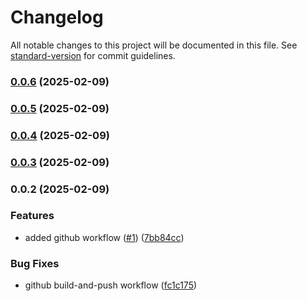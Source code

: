# Changelog

All notable changes to this project will be documented in this file. See [standard-version](https://github.com/conventional-changelog/standard-version) for commit guidelines.

### [0.0.6](https://github.com/MapColonies/geocoding-mock-services/compare/v0.0.5...v0.0.6) (2025-02-09)

### [0.0.5](https://github.com/MapColonies/geocoding-mock-services/compare/v0.0.4...v0.0.5) (2025-02-09)

### [0.0.4](https://github.com/MapColonies/geocoding-mock-services/compare/v0.0.3...v0.0.4) (2025-02-09)

### [0.0.3](https://github.com/MapColonies/geocoding-mock-services/compare/v0.0.2...v0.0.3) (2025-02-09)

### 0.0.2 (2025-02-09)


### Features

* added github workflow ([#1](https://github.com/MapColonies/geocoding-mock-services/issues/1)) ([7bb84cc](https://github.com/MapColonies/geocoding-mock-services/commit/7bb84ccf0665a091ee5e2cf751c14942343eb8c7))


### Bug Fixes

* github build-and-push workflow ([fc1c175](https://github.com/MapColonies/geocoding-mock-services/commit/fc1c175f77ef5ae52e2b202d4d191e8924da669f))
